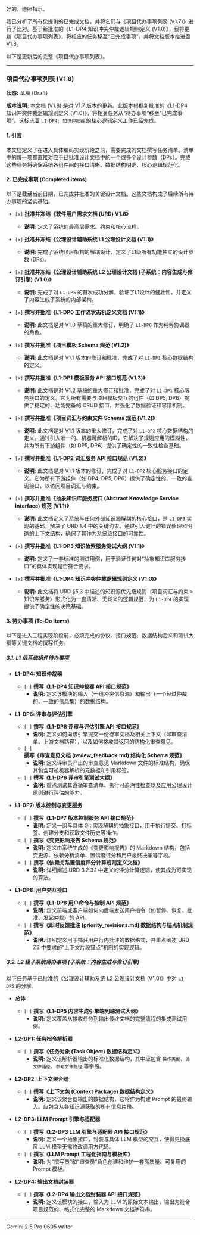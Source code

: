 好的，遵照指示。

我已分析了所有您提供的已完成文档，并将它们与《项目代办事项列表 (V1.7)》进行了比对。基于新批准的《L1-DP4 知识冲突仲裁逻辑规则定义 (V1.0)》，我将更新《项目代办事项列表》，将相应的任务移至“已完成事项”，并将文档版本推进至 V1.8。

以下是更新后的完整《项目代办事项列表》。

---

### **项目代办事项列表 (V1.8)**

**状态:** 草稿 (Draft)

**版本说明:** 本文档 (V1.8) 是对 V1.7 版本的更新。此版本根据新批准的《L1-DP4 知识冲突仲裁逻辑规则定义 (V1.0)》，将相关任务从“待办事项”移至“已完成事项”。这标志着 `L1-DP4: 知识仲裁器` 的核心逻辑定义工作已经完成。

#### **1. 引言**

本文档定义了在进入具体编码实现阶段之前，需要完成的文档撰写任务清单。清单中的每一项都直接对应于已批准设计文档中的一个或多个设计参数（DPs）。完成这些任务将确保系统各组件间的接口清晰、数据结构明确、核心逻辑规范化。

#### **2. 已完成事项 (Completed Items)**

以下是截至当前日期，已完成并批准的关键设计文档。这些文档构成了后续所有待办事项的坚实基础。

*   `[x]` **批准并冻结《软件用户需求文档 (URD) V1.6》**
    *   **说明:** 定义了系统的最高层需求、约束和核心流程。

*   `[x]` **批准并冻结《公理设计辅助系统 L1 公理设计文档 (V1.1)》**
    *   **说明:** 完成了系统顶层架构的解耦设计，定义了L1级所有功能独立的设计参数 (DPs)。

*   `[x]` **批准并冻结《公理设计辅助系统 L2 公理设计文档 (子系统：内容生成与修订引擎) (V1.0)》**
    *   **说明:** 完成了对 `L1-DP5` 的首次成功分解，验证了L1设计的健壮性，并定义了内容生成子系统的内部架构。

*   `[x]` **撰写并批准《L1-DP0 工作流状态机定义文档 (V1.1)》**
    *   **说明:** 此文档是对 V1.0 草稿的重大修订，明确了 `L1-DP0` 作为纯粹协调器的角色。

*   `[x]` **撰写并批准《项目模板 Schema 规范 (V1.2)》**
    *   **说明:** 此文档是对 V1.1 版本的修订和批准，完成了对 `L1-DP1` 核心数据结构的定义。

*   `[x]` **撰写并批准《L1-DP1 模板服务 API 接口规范 (V1.3)》**
    *   **说明:** 此文档是对 V1.2 草稿的重大修订和批准，完成了对 `L1-DP1` 核心服务接口的定义。它为所有需要与项目模板交互的组件（如 DP5, DP6）提供了稳定的、功能完备的 CRUD 接口，并强化了数据验证和容错机制。

*   `[x]` **撰写并批准《项目词汇与约束文件 Schema 规范 (V1.2)》**
    *   **说明:** 此文档是对 V1.1 版本的重大修订，完成了对 `L1-DP2` 核心数据结构的定义。通过引入唯一的、机器可解析的ID，它解决了规则应用的模糊性，并为所有下游组件（如 DP5, DP6）提供了确定性的一致性检查基础。

*   `[x]` **撰写并批准《L1-DP2 词汇服务 API 接口规范 (V1.2)》**
    *   **说明:** 此文档是对 V1.1 版本的修订，完成了对 `L1-DP2` 核心服务接口的定义。它为所有下游组件（如 DP4, DP5, DP6）提供了确定性的、一致的查询接口，以访问项目词汇与约束。

*   `[x]` **撰写并批准《抽象知识库服务接口 (Abstract Knowledge Service Interface) 规范 (V1.1)》**
    *   **说明:** 此文档定义了系统与任何外部知识源解耦的核心接口，是 `L1-DP3` 实现的基础，解决了 URD 1.4 中的关键约束。通过引入健壮的错误处理和明确的上下文结构，确保了其作为系统级接口的可靠性。

*   `[x]` **撰写并批准《L1-DP3 知识检索服务测试大纲 (V1.1)》**
    *   **说明:** 定义了一套标准的测试用例，用于验证任何对“抽象知识库服务接口”的具体实现是否符合要求。

*   `[x]` **撰写并批准《L1-DP4 知识冲突仲裁逻辑规则定义 (V1.0)》**
    *   **说明:** 此文档将 URD §5.3 中描述的知识源优先级规则（项目词汇与约束 > 知识库服务）形式化为一套清晰、无歧义的逻辑规范，为 `L1-DP4` 的实现提供了确定性的决策基础。

#### **3. 待办事项 (To-Do Items)**

以下是进入工程实现阶段前，必须完成的协议、接口规范、数据结构定义和测试大纲等关键文档的撰写任务。

##### **3.1. L1 级系统组件待办事项**

*   **L1-DP4: 知识仲裁器**
    *   `[ ]` **撰写《L1-DP4 知识仲裁器 API 接口规范》**
        *   **说明:** 定义该模块的输入（一组冲突信息源）和输出（一个经过仲裁的、一致的信息集）的数据结构。

*   **L1-DP6: 评审与评估引擎**
    *   `[ ]` **撰写《L1-DP6 评审与评估引擎 API 接口规范》**
        *   **说明:** 定义如何向该引擎提交一份待审文档及相关上下文（如审查清单、上游文档路径），以及如何接收其返回的结构化审查意见。
    *   `[ ]` **撰写《审查意见文档 (review_feedback.md) 结构化 Schema 规范》**
        *   **说明:** 定义评审员产出的审查意见 Markdown 文件的标准结构，确保其包含可被机器解析的元数据和引用标签。
    *   `[ ]` **撰写《L1-DP6 评审引擎测试大纲》**
        *   **说明:** 重点测试其遵循审查清单、执行可追溯性检查以及应用公理设计原则进行评估的能力。

*   **L1-DP7: 版本控制与变更服务**
    *   `[ ]` **撰写《L1-DP7 版本控制服务 API 接口规范》**
        *   **说明:** 定义一组与具体 Git 实现解耦的抽象接口，用于执行提交、打标签、创建分支和获取文件历史等操作。
    *   `[ ]` **撰写《变更影响报告 Schema 规范》**
        *   **说明:** 定义由系统生成的《变更影响报告》的 Markdown 结构，包括变更源、依赖分析清单、置信度评分和用户最终决策等字段。
    *   `[ ]` **撰写《依赖关系置信度评分计算规则定义文档》**
        *   **说明:** 详细阐述 URD 3.2.3.1 中定义的评分计算逻辑，使其成为可实现的算法。

*   **L1-DP8: 用户交互接口**
    *   `[ ]` **撰写《L1-DP8 用户命令与控制 API 规范》**
        *   **说明:** 定义前端或客户端如何向后端发送用户指令（如暂停、恢复、批准、发起仲裁）的 API。
    *   `[ ]` **撰写《即时反馈批注 (priority_revisions.md) 数据结构与锚点机制规范》**
        *   **说明:** 详细定义用于捕获用户行内批注的数据格式，并重点阐述 URD 7.3 中要求的“上下文片段锚点”机制的实现逻辑。

##### **3.2. L2 级子系统待办事项 (子系统：内容生成与修订引擎)**

以下任务基于已批准的《公理设计辅助系统 L2 公理设计文档 (V1.0)》中对 `L1-DP5` 的分解。

*   **总体**
    *   `[ ]` **撰写《L1-DP5 内容生成引擎端到端测试大纲》**
        *   **说明:** 定义覆盖从接收任务到输出最终文档的完整流程的集成测试用例。

*   **L2-DP1: 任务指令解析器**
    *   `[ ]` **撰写《任务对象 (Task Object) 数据结构定义》**
        *   **说明:** 定义该解析器输出的标准化数据结构，其中应包含 `操作类型`、`源文件路径`、`参考文件路径` 等字段。

*   **L2-DP2: 上下文聚合器**
    *   `[ ]` **撰写《上下文包 (Context Package) 数据结构定义》**
        *   **说明:** 定义该聚合器输出的数据结构，它将作为构建 Prompt 的最终输入。应包含从各知识源获取的所有信息片段。

*   **L2-DP3: LLM Prompt 引擎与适配器**
    *   `[ ]` **撰写《L2-DP3 LLM 引擎与适配器 API 接口规范》**
        *   **说明:** 定义一个抽象接口，封装与具体 LLM 模型的交互，使得更换底层 LLM 模型无需修改调用方代码。
    *   `[ ]` **撰写《LLM Prompt 工程化指南与模板库》**
        *   **说明:** 为“撰写员”和“审查员”角色创建和维护一套高质量、可复用的 Prompt 模板。

*   **L2-DP4: 输出文档封装器**
    *   `[ ]` **撰写《L2-DP4 输出文档封装器 API 接口规范》**
        *   **说明:** 定义该模块的接口，输入为 LLM 的原始文本输出，输出为符合项目规范的、格式化完整的 Markdown 文档字符串。

---
Gemini 2.5 Pro 0605 writer